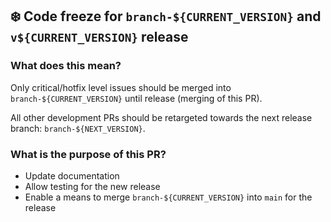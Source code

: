 ## :snowflake: Code freeze for `branch-${CURRENT_VERSION}` and `v${CURRENT_VERSION}` release

### What does this mean?
Only critical/hotfix level issues should be merged into `branch-${CURRENT_VERSION}` until release (merging of this PR).

All other development PRs should be retargeted towards the next release branch: `branch-${NEXT_VERSION}`.

### What is the purpose of this PR?
- Update documentation
- Allow testing for the new release
- Enable a means to merge `branch-${CURRENT_VERSION}` into `main` for the release
